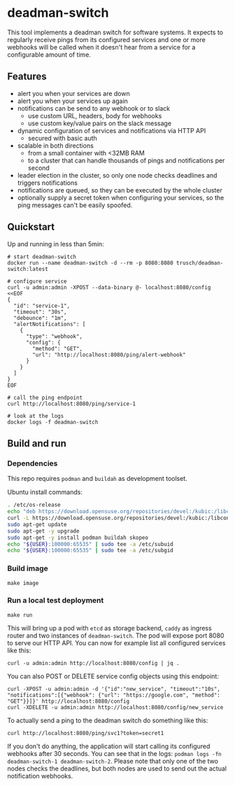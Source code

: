 deadman-switch
==============

This tool implements a deadman switch for software systems.
It expects to regularly receive pings from its configured services and one or more webhooks will be called when it doesn't hear from a service for a configurable amount of time.

## Features

* alert you when your services are down
* alert you when your services up again
* notifications can be send to any webhook or to slack
  * use custom URL, headers, body for webhooks
  * use custom key/value pairs on the slack message
* dynamic configuration of services and notifications via HTTP API
  * secured with basic auth
* scalable in both directions
  * from a small container with <32MB RAM
  * to a cluster that can handle thousands of pings and notifications per second
* leader election in the cluster, so only one node checks deadlines and triggers notifications
* notifications are queued, so they can be executed by the whole cluster
* optionally supply a secret token when configuring your services, so the ping messages can't be easily spoofed.

## Quickstart

Up and running in less than 5min:
```
# start deadman-switch
docker run --name deadman-switch -d --rm -p 8080:8080 trusch/deadman-switch:latest

# configure service
curl -u admin:admin -XPOST --data-binary @- localhost:8080/config <<EOF
{
  "id": "service-1",
  "timeout": "30s",
  "debounce": "1m",
  "alertNotifications": [
	{
	  "type": "webhook",
	  "config": {
	    "method": "GET",
		"url": "http://localhost:8080/ping/alert-webhook"
	  }
	}
  ]
}
EOF

# call the ping endpoint
curl http://localhost:8080/ping/service-1

# look at the logs
docker logs -f deadman-switch
```

## Build and run

### Dependencies

This repo requires `podman` and `buildah` as development toolset.

Ubuntu install commands:

```bash
. /etc/os-release
echo "deb https://download.opensuse.org/repositories/devel:/kubic:/libcontainers:/stable/xUbuntu_${VERSION_ID}/ /" | sudo tee /etc/apt/sources.list.d/devel:kubic:libcontainers:stable.list
curl -L https://download.opensuse.org/repositories/devel:/kubic:/libcontainers:/stable/xUbuntu_${VERSION_ID}/Release.key | sudo apt-key add -
sudo apt-get update
sudo apt-get -y upgrade
sudo apt-get -y install podman buildah skopeo
echo "${USER}:100000:65535" | sudo tee -a /etc/subuid
echo "${USER}:100000:65535" | sudo tee -a /etc/subgid
```

### Build image

```
make image
```

### Run a local test deployment

```
make run
```

This will bring up a pod with `etcd` as storage backend, `caddy` as ingress router and two instances of `deadman-switch`. The pod will expose port 8080 to serve our HTTP API.
You can now for example list all configured services like this:

```
curl -u admin:admin http://localhost:8080/config | jq .
```

You can also POST or DELETE service config objects using this endpoint:

```
curl -XPOST -u admin:admin -d '{"id":"new_service", "timeout":"10s", "notifications":[{"webhook": {"url": "https://google.com", "method": "GET"}}]}' http://localhost:8080/config
curl -XDELETE -u admin:admin http://localhost:8080/config/new_service
```

To actually send a ping to the deadman switch do something like this:

```
curl http://localhost:8080/ping/svc1?token=secret1
```

If you don't do anything, the application will start calling its configured webhooks after 30 seconds. You can see that in the logs: `podman logs -fn deadman-switch-1 deadman-switch-2`.
Please note that only one of the two nodes checks the deadlines, but both nodes are used to send out the actual notification webhooks.



